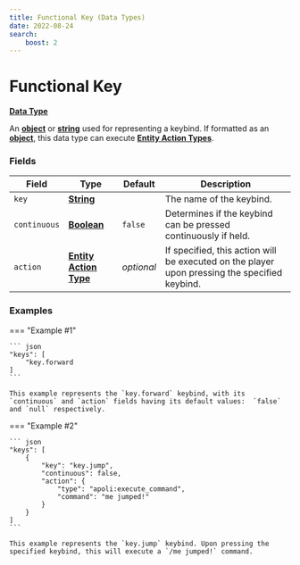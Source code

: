 ```yaml
---
title: Functional Key (Data Types)
date: 2022-08-24
search:
    boost: 2
---
```


#   Functional Key

**[Data Type]**

An **[object]** or **[string]** used for representing a keybind. If formatted as an **[object]**, this data type can execute **[Entity Action Types]**.


### Fields

Field | Type | Default | Description
------|------|---------|------------
`key` | **[String]** | | The name of the keybind.
`continuous` | **[Boolean]** | `false` | Determines if the keybind can be pressed continuously if held.
`action` | **[Entity Action Type]** | *optional* | If specified, this action will be executed on the player upon pressing the specified keybind.


### Examples

=== "Example #1"

    ``` json
    "keys": [
        "key.forward
    ]
    ```

    This example represents the `key.forward` keybind, with its `continuous` and `action` fields having its default values:  `false` and `null` respectively.


=== "Example #2"

    ``` json
    "keys": [
        {
            "key": "key.jump",
            "continuous": false,
            "action": {
                "type": "apoli:execute_command",
                "command": "me jumped!"
            }
        }
    ]
    ```

    This example represents the `key.jump` keybind. Upon pressing the specified keybind, this will execute a `/me jumped!` command.



[Data Type]: ../data_types.md
[object]: https://origins.readthedocs.io/en/latest/types/data_types/object
[string]: https://origins.readthedocs.io/en/latest/types/data_types/string
[Entity Action Types]: ../entity_action_types.md
[String]: https://origins.readthedocs.io/en/latest/types/data_types/string
[Boolean]: https://origins.readthedocs.io/en/latest/types/data_types/boolean
[Entity Action Type]: ../entity_action_types.md
